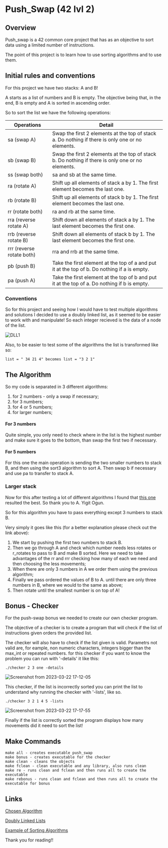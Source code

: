 # Push_Swap (42 lvl 2)

## Overview

Push_swap is a 42 common core project that has as an objective to sort data using a limited number of instructions.

The point of this project is to learn how to use sorting algorithms and to use them.

## Initial rules and conventions

For this project we have two stacks: A and B!

A starts as a list of numbers and B is empty. The objective being that, in the end, B is empty and A is sorted in ascending order.

So to sort the list we have the following operations:

| Operations    | Detail                                                                                          |
| ------------- | ------------------------------------------------------------------------------------------------|
| sa (swap A)    | Swap the first 2 elements at the top of stack a. Do nothing if there is only one or no elements.|
| sb (swap B)    | Swap the first 2 elements at the top of stack b. Do nothing if there is only one or no elements.|
| ss (swap both) | sa and sb at the same time.                                                                     |
| ra (rotate A)  | Shift up all elements of stack a by 1. The first element becomes the last one.|
| rb (rotate B)  | Shift up all elements of stack b by 1. The first element becomes the last one.|
| rr (rotate both)| ra and rb at the same time. |
| rra (reverse rotate A)| Shift down all elements of stack a by 1. The last element becomes the first one.|
| rrb (reverse rotate B)| Shift down all elements of stack b by 1. The last element becomes the first one.|
| rrr (reverse rotate both)| rra and rrb at the same time.|
| pb (push B)    | Take the first element at the top of a and put it at the top of b. Do nothing if a is empty.|
| pa (push A)    | Take the first element at the top of b and put it at the top of a. Do nothing if b is empty.|

### Conventions

So for this project and seeing how I would have to test multiple algorithms and solutions I decided to use a doubly linked list, as it seemed to be easier to work with and manipulate! So each integer recieved is the data of a node of the list.

![DLL1](https://media.geeksforgeeks.org/wp-content/cdn-uploads/gq/2014/03/DLL1.png)

Also, to be easier to test some of the algorithms the list is transformed like so:
 ```
list = " 34 21 4" becomes list = "3 2 1"
 ```
 
## The Algorithm

So my code is separated in 3 different algorithms:
1) for 2 numbers - only a swap if necessary;
2) for 3 numbers;
3) for 4 or 5 numbers;
4) for larger numbers;

#### For 3 numbers

Quite simple, you only need to check where in the list is the highest number and make sure it goes to the bottom, than swap the first two if necessary.

#### For 5 numbers

For this one the main operation is sending the two smaller numbers to stack B, and then using the sort3 algorithm to sort A. Then swap b if necessary and use pa to transfer to stack A.

### Larger stack

Now for this after testing a lot of different algorithms I found that [this one](https://medium.com/@ayogun/push-swap-c1f5d2d41e97) resulted the best. So thank you to A. Yigit Ogun.

So for this algorithm you have to pass everything except 3 numbers to stack B. 

Very simply it goes like this (for a better explanation please check out the link above):

1. We start by pushing the first two numbers to stack B. 
2. Then we go through A and check which number needs less rotates or r_rotates to pass to B and make B sorted. Here we need to take advantages of the rr and rrr checking how many of each we need and then choosing the less movements;
3. When there are only 3 numbers in A we order them using the previous algorithm;
4. Finally we pass ordered the values of B to A. until there are only three numbers in B, where we would to the same as above;
5. Then rotate until the smallest number is on top of A!

## Bonus - Checker

For the push-swap bonus we needed to create our own checker program.

The objective of a checker is to create a program that will check if the list of instructions given orders the provided list.

The checker will also have to check if the list given is valid. Parametrs not valid are, for eample, non numeric characters, integers bigger than the max_int or repeated numbers. for this checker if you want to know the problem you can run with '-details' it like this:
```
./checker 2 3 one -details
 ```
 ![Screenshot from 2023-03-22 17-12-05](https://user-images.githubusercontent.com/105734074/226984597-6eb99c42-5e3c-4ac8-b42b-1657d04fa791.png)

This checker, if the list is incorrectly sorted you can print the list to understand why running the checker with '-lists', like so.
```
./checker 3 2 1 4 5 -lists
 ```
![Screenshot from 2023-03-22 17-17-55](https://user-images.githubusercontent.com/105734074/226985897-88bf9bff-9bb6-4644-aa81-1dd545c043fa.png)

Finally if the list is correctly sorted the program displays how many movements did it need to sort the list!

## Make Commands

```
make all - creates executable push_swap
make bonus - creates executable for the checker
make clean - cleans the objects
make fclean - clean executable and any library, also runs clean
make re - runs clean and fclean and then runs all to create the executable
make rebonus - runs clean and fclean and then runs all to create the executable for bonus
 ```
 
 ## Links
 [Chosen Algorithm](https://medium.com/@ayogun/push-swap-c1f5d2d41e97)
 
 [Doubly Linked Lists](https://www.geeksforgeeks.org/introduction-and-insertion-in-a-doubly-linked-list/)
 
 [Example of Sorting Algorithms](https://www.geeksforgeeks.org/sorting-algorithms/)
 
 Thank you for reading!!
